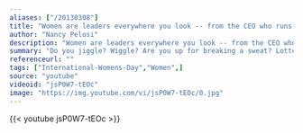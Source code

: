 ```yaml
---
aliases: ["/20130308"]
title: "Women are leaders everywhere you look -- from the CEO who runs a Fortune 500 company to the housewife who raises her children and heads her household. Our country was built by strong women and we will continue to break down walls and defy stereotypes."
author: "Nancy Pelosi"
description: "Women are leaders everywhere you look -- from the CEO who runs a Fortune 500 company to the housewife who raises her children and heads her household. Our country was built by strong women and we will continue to break down walls and defy stereotypes. - Nancy Pelosi quotes from GetInspired365.com"
summary: "Do you jiggle? Wiggle? Are you up for breaking a sweat? Lottery-funded This Girl Can is designed to inspire you to sweat like a pig – and feel like a fox while you’re doing it. Watch to find out how (and remember it’s players like you who are helping making it happen)."
referenceurl: ""
tags: ["International-Womens-Day","Women",]
source: "youtube"
videoid: "jsP0W7-tEOc"
image: "https://img.youtube.com/vi/jsP0W7-tEOc/0.jpg"
---
```


{{< youtube jsP0W7-tEOc >}}

